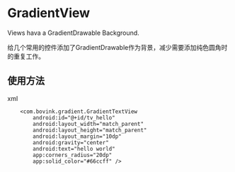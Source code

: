 # GradientView
Views hava a GradientDrawable Background.

给几个常用的控件添加了GradientDrawable作为背景，减少需要添加纯色圆角时的重复工作。

## 使用方法

xml

```
    <com.bovink.gradient.GradientTextView
        android:id="@+id/tv_hello"
        android:layout_width="match_parent"
        android:layout_height="match_parent"
        android:layout_margin="10dp"
        android:gravity="center"
        android:text="hello world"
        app:corners_radius="20dp"
        app:solid_color="#66ccff" />
```
